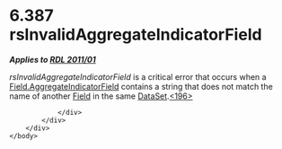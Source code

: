 <html dir="LTR" xmlns:mshelp="http://msdn.microsoft.com/mshelp" xmlns:ddue="http://ddue.schemas.microsoft.com/authoring/2003/5" xmlns:xlink="http://www.w3.org/1999/xlink" xmlns:tool="http://www.microsoft.com/tooltip">
    <head>
        <meta http-equiv="Content-Type" content="text/html; CHARSET=utf-8"></meta>
        <meta name="save" content="history"></meta>
        <title>6.387 rsInvalidAggregateIndicatorField</title>
        <xml>
            <mshelp:toctitle title="6.387 rsInvalidAggregateIndicatorField"></mshelp:toctitle>
            <mshelp:rltitle title="[MS-RDL]: rsInvalidAggregateIndicatorField"></mshelp:rltitle>
            <mshelp:keyword index="A" term="cd95f31f-9bc2-4ac4-8cb8-8c1a0f908a43"></mshelp:keyword>
            <mshelp:attr name="DCSext.ContentType" value="open specification"></mshelp:attr>
            <mshelp:attr name="AssetID" value="cd95f31f-9bc2-4ac4-8cb8-8c1a0f908a43"></mshelp:attr>
            <mshelp:attr name="TopicType" value="kbRef"></mshelp:attr>
            <mshelp:attr name="DCSext.Title" value="[MS-RDL]: rsInvalidAggregateIndicatorField" />
        </xml>
    </head>
    <body>
        <div id="header">
            <h1 class="heading">6.387 rsInvalidAggregateIndicatorField</h1>
        </div>
        <div id="mainSection">
            <div id="mainBody">
                <div id="allHistory" class="saveHistory"></div>
                <div id="sectionSection0" class="section" name="collapseableSection">
                    

<p><b><i>Applies to </i></b><a href="bf2bab1a-b608-4bcc-b718-1cc1baa9579c.htm"><b><i>RDL 2011/01</i></b></a></p>

<p><i>rsInvalidAggregateIndicatorField</i> is a critical error
that occurs when a <a href="fc6589e2-7fdd-4587-a3b9-ccabeaffee7c.htm">Field.AggregateIndicatorField</a>
contains a string that does not match the name of another <a href="940b8522-5d1f-4a2a-ab79-087ef6a69881.htm">Field</a> in the same <a href="a14782b0-2e2f-4305-83a3-3de3fd750b6a.htm">DataSet</a>.<a id="Appendix_A_Target_196"></a><a href="1fe5fd87-2de5-4b2c-b762-5a4fd1373621.htm#Appendix_A_196" aria-label="Product behavior note 196">&lt;196&gt;</a></p>


                </div>
            </div>
        </div>
    </body>
</html>